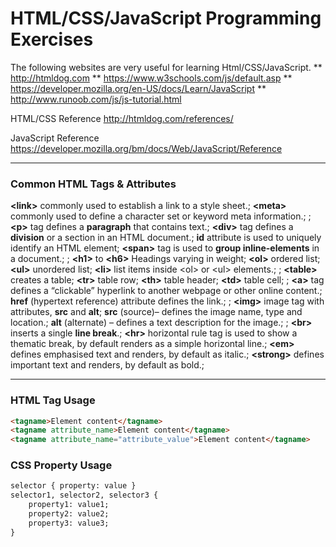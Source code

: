 # HTML/CSS/JavaScript Programming Exercises

The following websites are very useful for learning Html/CSS/JavaScript.
** http://htmldog.com
** https://www.w3schools.com/js/default.asp
** https://developer.mozilla.org/en-US/docs/Learn/JavaScript
** http://www.runoob.com/js/js-tutorial.html

HTML/CSS Reference
http://htmldog.com/references/

JavaScript Reference
https://developer.mozilla.org/bm/docs/Web/JavaScript/Reference

--------------------------------------------------------------------------------
### Common HTML Tags & Attributes
**&lt;link&gt;** commonly used to establish a link to a style sheet.;
**&lt;meta&gt;** commonly used to define a character set or keyword meta information.;
;
**&lt;p&gt;** tag defines a **paragraph** that contains text.;
**&lt;div&gt;** tag defines a **division** or a section in an HTML document.;
**id** attribute is used to uniquely identify an HTML element;
**&lt;span&gt;** tag is used to **group inline-elements** in a document.;
;
**&lt;h1&gt;** to **&lt;h6&gt;** Headings varying in weight;
**&lt;ol&gt;** ordered list;
**&lt;ul&gt;** unordered list;
**&lt;li&gt;** list items inside &lt;ol&gt; or &lt;ul&gt; elements.;
;
**&lt;table&gt;** creates a table;
**&lt;tr&gt;** table row;
**&lt;th&gt;** table header;
**&lt;td&gt;** table cell;
;
**&lt;a&gt;** tag defines a “clickable” hyperlink to another webpage or other online content.;
**href** (hypertext reference) attribute defines the link.;
;
**&lt;img&gt;** image tag with attributes, **src** and **alt**;
**src** (source)– defines the image name, type and location.;
**alt** (alternate) – defines a text description for the image.;
;
**&lt;br&gt;** inserts a single **line break**.;
**&lt;hr&gt;** horizontal rule tag is used to show a thematic break, by default renders as a simple horizontal line.;
**&lt;em&gt;** defines emphasised text and renders, by default as italic.;
**&lt;strong&gt;** defines important text and renders, by default as bold.;

--------------------------------------------------------------------------------
### HTML Tag Usage
```html
<tagname>Element content</tagname>
<tagname attribute_name>Element content</tagname>
<tagname attribute_name="attribute_value">Element content</tagname>
```

### CSS Property Usage
```html
selector { property: value }
selector1, selector2, selector3 {
    property1: value1;
    property2: value2;
    property3: value3;
}
```
